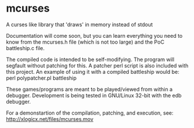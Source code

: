 # mcurses
A curses like library that 'draws' in memory instead of stdout

Documentation will come soon, but you can learn everything you need to know from the mcurses.h file (which is not too large) and the PoC battleship.c file.

The compiled code is intended to be self-modifying. The program will segfault without patching for this. A patcher perl script is also included with this project. An example of using it with a compiled battleship would be:<br>
perl polypatcher.pl battleship

These games/programs are meant to be played/viewed from within a debugger. Development is being tested in GNU/Linux 32-bit with the edb debugger.

For a demonstartion of the compilation, patching, and execution, see:<br>
http://xlogicx.net/files/mcurses.mov
